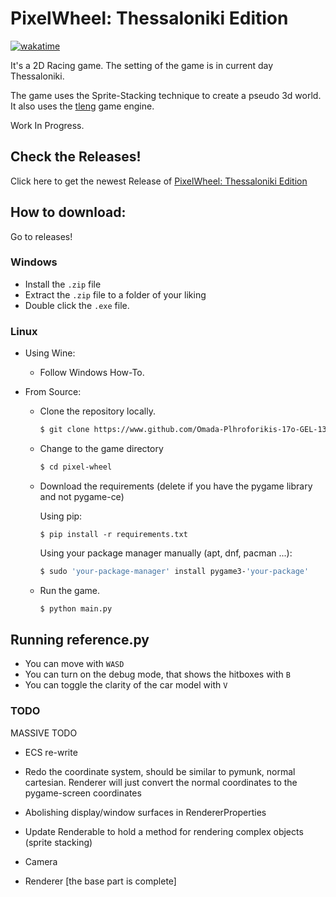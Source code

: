 # PixelWheel: Thessaloniki Edition

[![wakatime](https://wakatime.com/badge/user/018c54ba-f9f5-426e-9733-6deb502d647d/project/018df578-cfd3-4184-a4cc-c07e8a85718c.svg)](https://wakatime.com/badge/user/018c54ba-f9f5-426e-9733-6deb502d647d/project/018df578-cfd3-4184-a4cc-c07e8a85718c)

It's a 2D Racing game. The setting of the game is in current day Thessaloniki.

The game uses the Sprite-Stacking technique to create a pseudo 3d world. It also uses the [tleng](https://github.com/tl-ecosystem/tleng) game engine.

Work In Progress.

## Check the Releases!

Click here to get the newest Release of [PixelWheel: Thessaloniki Edition](https://github.com/Omada-Plhroforikis-17o-GEL-13o-GYM/pixel-wheel/releases)

## How to download:

Go to releases!

### Windows
 - Install the `.zip` file
 - Extract the `.zip` file to a folder of your liking
 - Double click the `.exe` file. 

### Linux
 - Using Wine:

    - Follow Windows How-To.

 - From Source: 
    - Clone the repository locally.

        ``` bash
        $ git clone https://www.github.com/Omada-Plhroforikis-17o-GEL-13o-GYM/pixel-wheel.git
        ```    

    - Change to the game directory

        ``` bash
        $ cd pixel-wheel
        ```

    - Download the requirements (delete if you have the pygame library and not pygame-ce)
    
        Using pip:
        ```
        $ pip install -r requirements.txt
        ```
        Using your package manager manually (apt, dnf, pacman ...):

        ``` bash
        $ sudo 'your-package-manager' install pygame3-'your-package'
        ```

    - Run the game.

        ``` bash
        $ python main.py
        ```

## Running reference.py
- You can move with `WASD` 
- You can turn on the debug mode, that shows the hitboxes with `B`
- You can toggle the clarity of the car model with `V` 

### TODO

MASSIVE TODO
- ECS re-write

- Redo the coordinate system, should be similar to pymunk, normal cartesian. Renderer will just convert the normal coordinates to the pygame-screen coordinates

- Abolishing display/window surfaces in RendererProperties 
- Update Renderable to hold a method for rendering complex objects (sprite stacking)
- Camera
- Renderer [the base part is complete]
